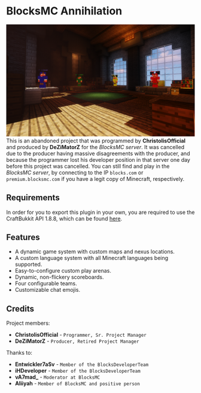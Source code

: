 # BlocksMC Annihilation
![Header](https://github.com/ChristolisOfficial/blocksmc-annihilation/blob/master/res/header.png)
This is an abandoned project that was programmed by **ChristolisOfficial** and produced by **DeZiMatorZ** for the *BlocksMC server*. It was cancelled due to the producer having massive disagreements with the producer, and because the programmer lost his developer position in that server one day before this project was cancelled. You can still find and play in the *BlocksMC server*, by connecting to the IP `blocks.com` or `premium.blocksmc.com` if you have a legit copy of Minecraft, respectively.

## Requirements
In order for you to export this plugin in your own, you are required to use the CraftBukkit API 1.8.8, which can be found [here](https://getbukkit.org/get/lZ6lfqphkPczgKPMdwAmF90p1rPRYPcC).

## Features
* A dynamic game system with custom maps and nexus locations.
* A custom language system with all Minecraft languages being supported.
* Easy-to-configure custom play arenas.
* Dynamic, non-flickery scoreboards.
* Four configurable teams.
* Customizable chat emojis.

## Credits
Project members:
* **ChristolisOfficial** - `Programmer, Sr. Project Manager`
* **DeZiMatorZ** - `Producer, Retired Project Manager`

Thanks to:
* **Entwickler7aSv** - `Member of the BlocksDeveloperTeam`
* **iHDeveloper** - `Member of the BlocksDeveloperTeam`
* **vA7mad_** - `Moderator at BlocksMC`
* **Aliiyah** - `Member of BlocksMC and positive person`
